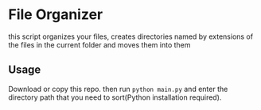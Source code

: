 # File Organizer
this script organizes your files, creates directories named by extensions of the files in the current folder and moves them into them

## Usage
Download or copy this repo. then run `python main.py` and enter the directory path that you need to sort(Python installation required).
